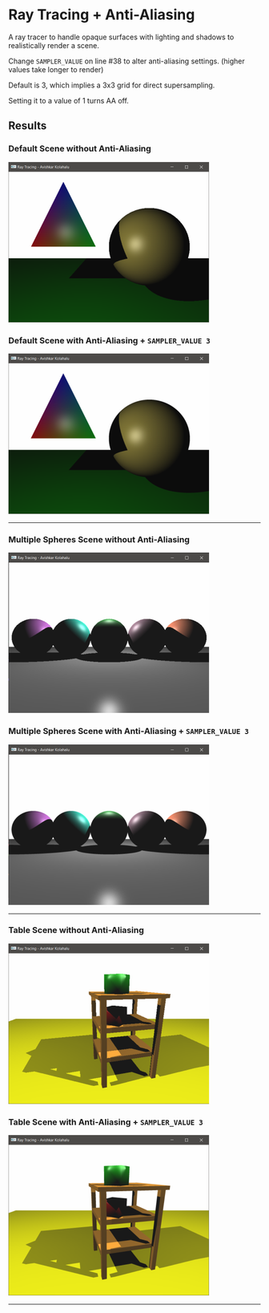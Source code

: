 # Ray Tracing + Anti-Aliasing
A ray tracer to handle opaque surfaces with lighting and shadows to realistically render a scene.

Change `SAMPLER_VALUE` on line #38 to alter anti-aliasing settings. (higher values take longer to render)

Default is 3, which implies a 3x3 grid for direct supersampling.

Setting it to a value of 1 turns AA off.

## Results

### Default Scene without Anti-Aliasing

![](raytracing-demo/images/default%20scene%20-%20no%20AA.png)

### Default Scene with Anti-Aliasing + `SAMPLER_VALUE 3`


![](raytracing-demo/images/default%20scene%20-%20sampler%20value%203%20-%20AA.png)


---
### Multiple Spheres Scene without Anti-Aliasing


![](raytracing-demo/images/spheres%20-%20no%20AA.png)


### Multiple Spheres Scene with Anti-Aliasing + `SAMPLER_VALUE 3`


![](raytracing-demo/images/spheres%20-%20sampler%20value%203%20-%20AA.png)


---
### Table Scene without Anti-Aliasing


![](raytracing-demo/images/table%20scene%20-%20no%20AA.png)


### Table Scene with Anti-Aliasing + `SAMPLER_VALUE 3`


![](raytracing-demo/images/table%20scene%20-%20sampler%20value%203%20-%20AA.png)


---
